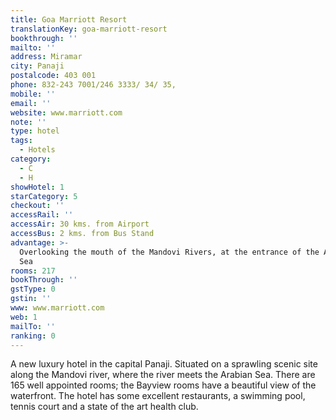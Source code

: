 ```yaml
---
title: Goa Marriott Resort
translationKey: goa-marriott-resort
bookthrough: ''
mailto: ''
address: Miramar
city: Panaji
postalcode: 403 001
phone: 832-243 7001/246 3333/ 34/ 35,
mobile: ''
email: ''
website: www.marriott.com
note: ''
type: hotel
tags:
  - Hotels
category:
  - C
  - H
showHotel: 1
starCategory: 5
checkout: ''
accessRail: ''
accessAir: 30 kms. from Airport
accessBus: 2 kms. from Bus Stand
advantage: >-
  Overlooking the mouth of the Mandovi Rivers, at the entrance of the Arabian
  Sea
rooms: 217
bookThrough: ''
gstType: 0
gstin: ''
www: www.marriott.com
web: 1
mailTo: ''
ranking: 0
---
```













A new luxury hotel in the capital Panaji. Situated on a sprawling scenic site along the Mandovi river, where the river meets the Arabian Sea. There are 165 well appointed rooms; the Bayview rooms have a beautiful view of the waterfront. The hotel has some excellent restaurants, a swimming pool, tennis court and a state of the art health club.